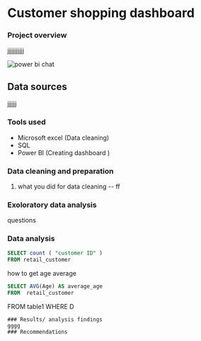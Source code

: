 # Customer shopping dashboard

### Project overview
jjjjjjjjjjj


![power bi chat](https://github.com/Dimatymadiba/Customer-shopping-dashboard/assets/160989746/34dda12b-5138-4ec3-aa5e-f1d040627d39)


## Data sources
jjjjjj
### Tools used
- Microsoft excel (Data cleaning)
- SQL
- Power BI (Creating dashboard )
### Data cleaning and preparation
1. what you did for data cleaning
-- ff
### Exoloratory data analysis
questions
### Data analysis
```sql
SELECT count ( "customer ID" )
FROM retail_customer
```
how to get age average
```sql
SELECT AVG(Age) AS average_age
FROM  retail_customer
```
FROM table1
WHERE D
```
### Results/ analysis findings
gggg
### Recommendations
